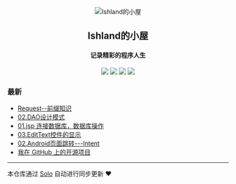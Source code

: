 <p align="center"><img alt="Ishland的小屋" src="https://static.b3log.org/images/brand/solo-32.png"></p><h2 align="center">
Ishland的小屋
</h2>

<h4 align="center">记录精彩的程序人生</h4>
<p align="center"><a title="Ishland的小屋" target="_blank" href="https://github.com/Jeffrey-D/solo-blog"><img src="https://img.shields.io/github/last-commit/Jeffrey-D/solo-blog.svg?style=flat-square&color=FF9900"></a>
<a title="GitHub repo size in bytes" target="_blank" href="https://github.com/Jeffrey-D/solo-blog"><img src="https://img.shields.io/github/repo-size/Jeffrey-D/solo-blog.svg?style=flat-square"></a>
<a title="Solo Version" target="_blank" href="https://github.com/b3log/solo/releases"><img src="https://img.shields.io/badge/solo-3.6.5-f1e05a.svg?style=flat-square&color=blueviolet"></a>
<a title="Hits" target="_blank" href="https://github.com/b3log/hits"><img src="https://hits.b3log.org/Jeffrey-D/solo-blog.svg"></a></p>

### 最新

* [Request--前缀知识](http://solo.duanzy.xyz/articles/2019/10/27/1572164768872.html)
* [02.DAO设计模式](http://solo.duanzy.xyz/articles/2019/10/27/1572164676063.html)
* [01.jsp 连接数据库，数据库操作](http://solo.duanzy.xyz/articles/2019/10/27/1572164640480.html)
* [03.EditText控件的显示](http://solo.duanzy.xyz/articles/2019/10/27/1572164544159.html)
* [02.Android页面跳转---Intent](http://solo.duanzy.xyz/articles/2019/10/27/1572164438876.html)
* [我在 GitHub 上的开源项目](http://solo.duanzy.xyz/my-github-repos)



---

本仓库通过 [Solo](https://github.com/b3log/solo) 自动进行同步更新 ❤️ 